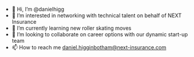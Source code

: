 - 👋 Hi, I’m @danielhigg
- 👀 I’m interested in networking with technical talent on behalf of NEXT Insurance
- 🌱 I’m currently learning new roller skating moves
- 💞️ I’m looking to collaborate on career options with our dynamic start-up team
- 📫 How to reach me daniel.higginbotham@next-insurance.com

<!---
danielhigg/danielhigg is a ✨ special ✨ repository because its `README.md` (this file) appears on your GitHub profile.
You can click the Preview link to take a look at your changes.
--->
